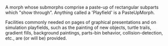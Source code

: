 A morph whose submorphs comprise a paste-up of rectangular subparts which "show through".  Anything called a 'Playfield' is a PasteUpMorph.

Facilities commonly needed on pages of graphical presentations and on simulation playfields, such as the painting of new objects, turtle trails, gradient fills, background paintings, parts-bin behavior, collision-detection, etc., are (or will be) provided.




